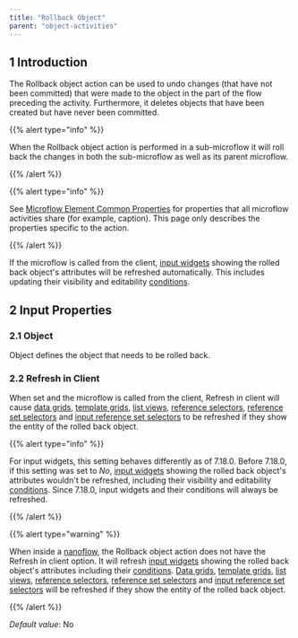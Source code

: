 ```yaml
---
title: "Rollback Object"
parent: "object-activities"
---
```


## 1 Introduction

The Rollback object action can be used to undo changes (that have not been committed) that were made to the object in the part of the flow preceding the activity. Furthermore, it deletes objects that have been created but have never been committed.

{{% alert type="info" %}}

When the Rollback object action is performed in a sub-microflow it will roll back the changes in both the sub-microflow as well as its parent microflow.

{{% /alert %}}

{{% alert type="info" %}}

See [Microflow Element Common Properties](microflow-element-common-properties) for properties that all microflow activities share (for example, caption). This page only describes the properties specific to the action.

{{% /alert %}}

If the microflow is called from the client, [input widgets](input-widgets) showing the rolled back object's attributes will be refreshed automatically. This includes updating their visibility and editability [conditions](conditions).

## 2 Input Properties

### 2.1 Object

Object defines the object that needs to be rolled back.

### 2.2 Refresh in Client

When set and the microflow is called from the client, Refresh in client will cause [data grids](data-grid), [template grids](template-grid), [list views](list-view), [reference selectors](reference-selector), [reference set selectors](reference-set-selector) and [input reference set selectors](input-reference-set-selector) to be refreshed if they show the entity of the rolled back object.

{{% alert type="info" %}}

For input widgets, this setting behaves differently as of 7.18.0. Before 7.18.0, if this setting was set to _No_, [input widgets](input-widgets) showing the rolled back object's attributes wouldn't be refreshed, including their visibility and editability [conditions](conditions). Since 7.18.0, input widgets and their conditions will always be refreshed.

{{% /alert %}}

{{% alert type="warning" %}}

When inside a [nanoflow](nanoflows), the Rollback object action does not have the Refresh in client option. It will refresh [input widgets](input-widgets) showing the rolled back object's attributes including their [conditions](conditions). [Data grids](data-grid), [template grids](template-grid), [list views](list-view), [reference selectors](reference-selector), [reference set selectors](reference-set-selector) and [input reference set selectors](input-reference-set-selector) will be refreshed if they show the entity of the rolled back object.

{{% /alert %}}

_Default value_: No